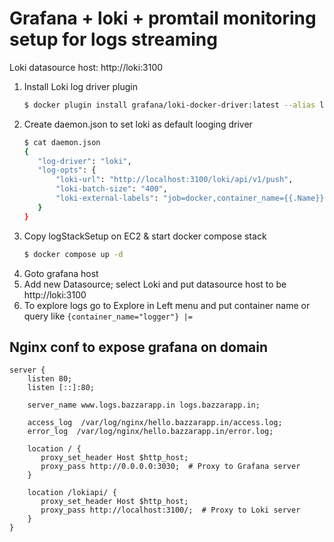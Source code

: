 # Grafana + loki + promtail monitoring setup for logs streaming

Loki datasource host: http://loki:3100

1. Install Loki log driver plugin
    ```bash
    $ docker plugin install grafana/loki-docker-driver:latest --alias loki --grant-all-permissions
    ```
2. Create daemon.json to set loki as default looging driver 
    ```bash
    $ cat daemon.json
    {
       "log-driver": "loki",
       "log-opts": {
           "loki-url": "http://localhost:3100/loki/api/v1/push",
           "loki-batch-size": "400",
           "loki-external-labels": "job=docker,container_name={{.Name}}"
       }
    }
    ```
3. Copy logStackSetup on EC2 & start docker compose stack
    ```bash
    $ docker compose up -d
    ```
4. Goto grafana host 
5. Add new Datasource; select Loki and put datasource host to be http://loki:3100
6. To explore logs go to Explore in Left menu and put container name or query like `{container_name="logger"} |= `

## Nginx conf to expose grafana on domain
```text
server {
    listen 80;
    listen [::]:80;

    server_name www.logs.bazzarapp.in logs.bazzarapp.in;

    access_log  /var/log/nginx/hello.bazzarapp.in/access.log;
    error_log  /var/log/nginx/hello.bazzarapp.in/error.log;

    location / {
       proxy_set_header Host $http_host;
       proxy_pass http://0.0.0.0:3030;  # Proxy to Grafana server
    }

    location /lokiapi/ {
       proxy_set_header Host $http_host;
       proxy_pass http://localhost:3100/;  # Proxy to Loki server
    }
}
```
